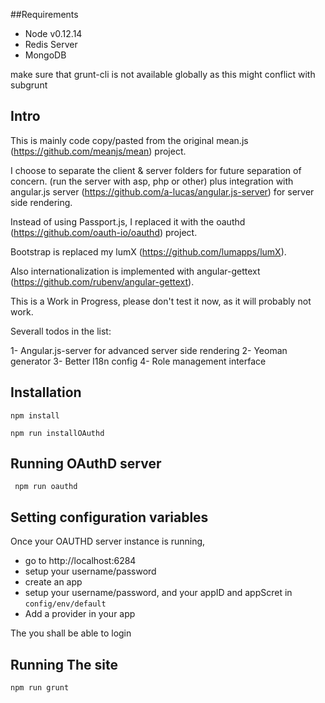 ##Requirements
- Node v0.12.14
- Redis Server
- MongoDB

make sure that grunt-cli is not available globally as this might conflict with subgrunt

## Intro

This is mainly code copy/pasted from the original mean.js (https://github.com/meanjs/mean) project.

I choose to separate the client & server folders for future separation of concern. (run the server with asp, php or other) plus integration with angular.js server (https://github.com/a-lucas/angular.js-server) for server side rendering.

Instead of using Passport.js, I replaced it with the oauthd (https://github.com/oauth-io/oauthd) project.

Bootstrap is replaced my lumX (https://github.com/lumapps/lumX).

Also internationalization is implemented with angular-gettext (https://github.com/rubenv/angular-gettext).

This is a Work in Progress, please don't test it now, as it will probably not work.

Severall todos in the list: 

1- Angular.js-server for advanced server side rendering
2- Yeoman generator
3- Better I18n config
4- Role management interface


## Installation
`npm install`

`npm run installOAuthd`

## Running OAuthD server
` npm run oauthd`

## Setting configuration variables

Once your OAUTHD server instance is running,
- go to http://localhost:6284
- setup your username/password
- create an app
- setup your username/password, and your appID and appScret in `config/env/default`
- Add a provider in your app

The you shall be able to login

## Running The site
`npm run grunt`





